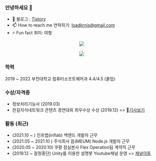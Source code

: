 ### 안녕하세요 👋

- 👯 블로그 : [Tistory](https://charming-kyu.tistory.com/)
- 📫 How to reach me 연락하기: loadkrnis@gmail.com
- ⚡ Fun fact 취미: 여행

<div align="center">
 <div><a href="https://hits.seeyoufarm.com"><img src="https://hits.seeyoufarm.com/api/count/incr/badge.svg?url=https%3A%2F%2Fgithub.com%2Floadkrnis&count_bg=%2379C83D&title_bg=%23555555&icon=&icon_color=%23E7E7E7&title=hits&edge_flat=false"/></a>
  </div>
  <br>
  <div>
  <img src="https://github-readme-stats.vercel.app/api?username=loadkrnis&show_icons=true&theme=highcontrast">
  </div>
</div>

### 학력

2019 ~ 2022 부천대학교 컴퓨터소프트웨어과 4.4/4.5 (졸업)


### 수상/자격증

- 정보처리기능사 (2019.03)
- 한길지식네트워크 콘텐츠 경연대회 최우수상 수상 (2019.12) => 📰[기사보기](http://news.unn.net/news/articleView.html?idxno=223575)


### 활동 (최근)
- (2021.10 ~ ) 인프랩(inflab) 백엔드 개발자 근무
- (2021.05 ~ 2021.10 ) 주식회사 믐(MEUM) Node.js 개발자 근무
- (2020.05 ~ 2020.10) 쿠팡 잠실본사 Flex Operation팀 계약직 근무 
- (2019.12 ~ 잠정중단) Unity를 이용한 설명봇 Youtube채널 운영 => [채널이동](https://www.youtube.com/channel/UCZfz6Hl6iE2zQZSH4s97QWQ/videos)


